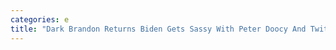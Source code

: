 ```yaml
---
categories: e
title: "Dark Brandon Returns Biden Gets Sassy With Peter Doocy And Twitter Lights Up"
---
```

